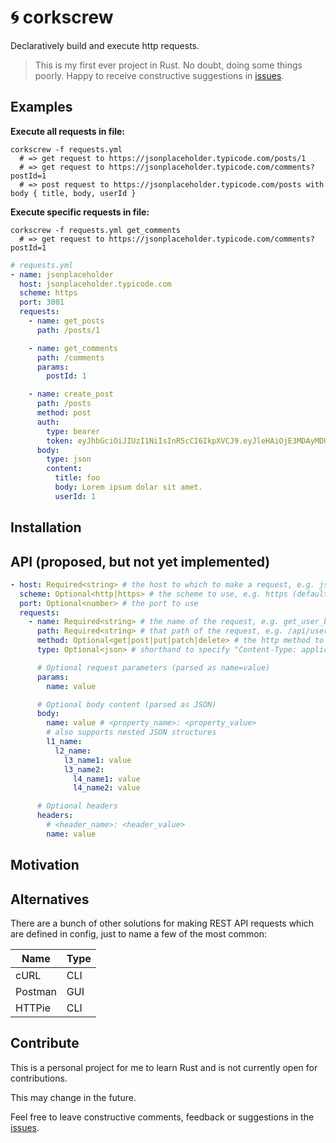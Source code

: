 # 🌀 corkscrew

Declaratively build and execute http requests.

> This is my first ever project in Rust. No doubt, doing some things poorly. Happy to receive constructive suggestions in [issues](https://github.com/nixpig/corkscrew/issues).

## Examples

**Execute all requests in file:**

```shell
corkscrew -f requests.yml
  # => get request to https://jsonplaceholder.typicode.com/posts/1
  # => get request to https://jsonplaceholder.typicode.com/comments?postId=1
  # => post request to https://jsonplaceholder.typicode.com/posts with body { title, body, userId }
```

**Execute specific requests in file:**

```shell
corkscrew -f requests.yml get_comments
  # => get request to https://jsonplaceholder.typicode.com/comments?postId=1
```

```yaml
# requests.yml
- name: jsonplaceholder
  host: jsonplaceholder.typicode.com
  scheme: https
  port: 3001
  requests:
    - name: get_posts
      path: /posts/1

    - name: get_comments
      path: /comments
      params:
        postId: 1

    - name: create_post
      path: /posts
      method: post
      auth:
        type: bearer
        token: eyJhbGciOiJIUzI1NiIsInR5cCI6IkpXVCJ9.eyJleHAiOjE3MDAyMDU4MjIsImlzX2FkbWluIjpmYWxzZSwidXNlcl9pZCI6Mn0.1uKA2rzEoOajZ5bBnxes9XIUo2iOwKCD7bVVwvRzJ48
      body:
        type: json
        content:
          title: foo
          body: Lorem ipsum dolar sit amet.
          userId: 1
```

## Installation

## API (proposed, but not yet implemented)

```yaml
- host: Required<string> # the host to which to make a request, e.g. jsonplaceholder.typicode.com
  scheme: Optional<http|https> # the scheme to use, e.g. https (default: http)
  port: Optional<number> # the port to use
  requests:
    - name: Required<string> # the name of the request, e.g. get_user_by_id
      path: Required<string> # that path of the request, e.g. /api/user
      method: Optional<get|post|put|patch|delete> # the http method to use, e.g. post (default: get)
      type: Optional<json> # shorthand to specify "Content-Type: application/json" (default: text)

      # Optional request parameters (parsed as name=value)
      params:
        name: value

      # Optional body content (parsed as JSON)
      body:
        name: value # <property_name>: <property_value>
        # also supports nested JSON structures
        l1_name:
          l2_name:
            l3_name1: value
            l3_name2:
              l4_name1: value
              l4_name2: value

      # Optional headers
      headers:
        # <header_name>: <header_value>
        name: value
```

## Motivation

## Alternatives

There are a bunch of other solutions for making REST API requests which are defined in config, just to name a few of the most common:

| Name    | Type |
| ------- | ---- |
| cURL    | CLI  |
| Postman | GUI  |
| HTTPie  | CLI  |

## Contribute

This is a personal project for me to learn Rust and is not currently open for contributions.

This may change in the future.

Feel free to leave constructive comments, feedback or suggestions in the [issues](https://github.com/nixpig/corkscrew/issues).
